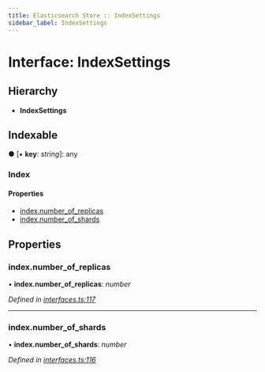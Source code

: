 ```yaml
---
title: Elasticsearch Store :: IndexSettings
sidebar_label: IndexSettings
---
```


# Interface: IndexSettings

## Hierarchy

* **IndexSettings**

## Indexable

● \[▪ **key**: *string*\]: any

### Index

#### Properties

* [index.number_of_replicas](indexsettings.md#index.number_of_replicas)
* [index.number_of_shards](indexsettings.md#index.number_of_shards)

## Properties

###  index.number_of_replicas

• **index.number_of_replicas**: *number*

*Defined in [interfaces.ts:117](https://github.com/terascope/teraslice/blob/e7b0edd3/packages/elasticsearch-store/src/interfaces.ts#L117)*

___

###  index.number_of_shards

• **index.number_of_shards**: *number*

*Defined in [interfaces.ts:116](https://github.com/terascope/teraslice/blob/e7b0edd3/packages/elasticsearch-store/src/interfaces.ts#L116)*
